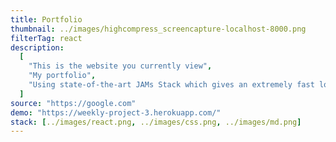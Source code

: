 ```yaml
---
title: Portfolio
thumbnail: ../images/highcompress_screencapture-localhost-8000.png
filterTag: react
description:
  [
    "This is the website you currently view",
    "My portfolio",
    "Using state-of-the-art JAMs Stack which gives an extremely fast loading time, better User Experience. Futhermore, it is fully optimized",
  ]
source: "https://google.com"
demo: "https://weekly-project-3.herokuapp.com/"
stack: [../images/react.png, ../images/css.png, ../images/md.png]
---
```

